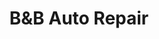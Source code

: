 ---
title: "B&B Auto Repair"
url: /philadelphia/bandb-auto-repair-south-61st-street/
shop: car repair
---